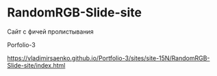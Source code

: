 # RandomRGB-Slide-site
 
Сайт с фичей пролистывания

Porfolio-3

https://vladimirsaenko.github.io/Portfolio-3/sites/site-15N/RandomRGB-Slide-site/index.html
